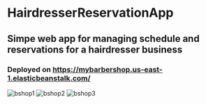 # HairdresserReservationApp
## Simpe web app for managing schedule and reservations for a hairdresser business <br>
### Deployed on https://mybarbershop.us-east-1.elasticbeanstalk.com/
![bshop1](https://user-images.githubusercontent.com/92021842/205427984-c1244984-747b-4f36-992f-e78799064a15.png)
![bshop2](https://user-images.githubusercontent.com/92021842/205427986-8dd4b5ef-4b64-4eaf-8c6c-b6cb5645060e.png)
![bshop3](https://user-images.githubusercontent.com/92021842/205427988-a7013017-9e3b-4850-ab4f-ee66cc50b873.png)
